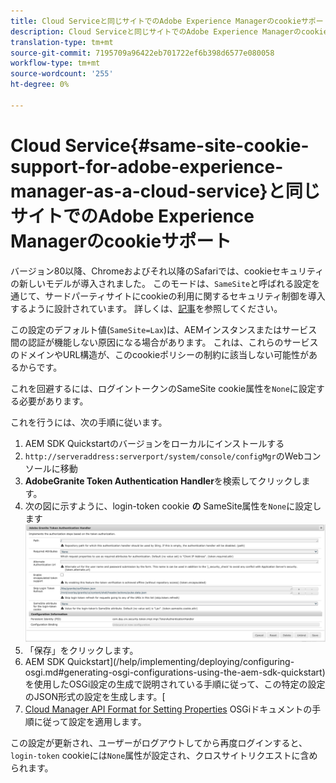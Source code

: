 ```yaml
---
title: Cloud Serviceと同じサイトでのAdobe Experience Managerのcookieサポート
description: Cloud Serviceと同じサイトでのAdobe Experience Managerのcookieサポート
translation-type: tm+mt
source-git-commit: 7195709a96422eb701722ef6b398d6577e080058
workflow-type: tm+mt
source-wordcount: '255'
ht-degree: 0%

---
```



# Cloud Service{#same-site-cookie-support-for-adobe-experience-manager-as-a-cloud-service}と同じサイトでのAdobe Experience Managerのcookieサポート

バージョン80以降、Chromeおよびそれ以降のSafariでは、cookieセキュリティの新しいモデルが導入されました。 このモードは、`SameSite`と呼ばれる設定を通じて、サードパーティサイトにcookieの利用に関するセキュリティ制御を導入するように設計されています。 詳しくは、[記事](https://web.dev/samesite-cookies-explained/)を参照してください。

この設定のデフォルト値(`SameSite=Lax`)は、AEMインスタンスまたはサービス間の認証が機能しない原因になる場合があります。 これは、これらのサービスのドメインやURL構造が、このcookieポリシーの制約に該当しない可能性があるからです。

これを回避するには、ログイントークンのSameSite cookie属性を`None`に設定する必要があります。

これを行うには、次の手順に従います。

1. AEM SDK Quickstartのバージョンをローカルにインストールする
1. `http://serveraddress:serverport/system/console/configMgr`のWebコンソールに移動
1. **AdobeGranite Token Authentication Handler**&#x200B;を検索してクリックします。
1. 次の図に示すように、login-token cookie **の** SameSite属性を`None`に設定します
   ![サメサイト](/help/security/assets/samesite1.png)
1. 「保存」をクリックします。
1. AEM SDK Quickstart](/help/implementing/deploying/configuring-osgi.md#generating-osgi-configurations-using-the-aem-sdk-quickstart)を使用したOSGi設定の生成で説明されている手順に従って、この特定の設定のJSON形式の設定を生成します。[
1. [Cloud Manager API Format for Setting Properties](/help/implementing/deploying/configuring-osgi.md#cloud-manager-api-format-for-setting-properties) OSGiドキュメントの手順に従って設定を適用します。

この設定が更新され、ユーザーがログアウトしてから再度ログインすると、`login-token` cookieには`None`属性が設定され、クロスサイトリクエストに含められます。